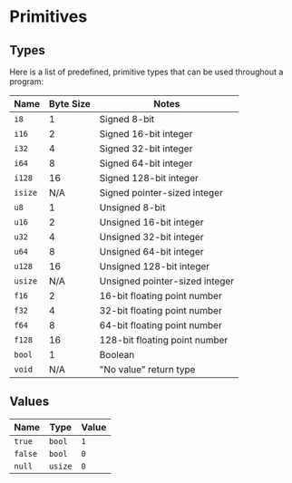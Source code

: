 # Primitives

## Types

Here is a list of predefined, primitive types that can be used throughout a program:

| Name | Byte Size | Notes
|-----|-----|-----
| `i8` | 1 | Signed 8-bit
| `i16` | 2 | Signed 16-bit integer
| `i32` | 4 | Signed 32-bit integer
| `i64` | 8 | Signed 64-bit integer
| `i128` | 16 | Signed 128-bit integer
| `isize` | N/A | Signed pointer-sized integer
| `u8` | 1 | Unsigned 8-bit
| `u16` | 2 | Unsigned 16-bit integer
| `u32` | 4 | Unsigned 32-bit integer
| `u64` | 8 | Unsigned 64-bit integer
| `u128` | 16 | Unsigned 128-bit integer
| `usize` | N/A | Unsigned pointer-sized integer
| `f16` | 2 | 16-bit floating point number
| `f32` | 4 | 32-bit floating point number
| `f64` | 8 | 64-bit floating point number
| `f128` | 16 | 128-bit floating point number
| `bool` | 1 | Boolean
| `void` | N/A | "No value" return type

## Values

| Name | Type | Value
|-----|-----|-----
| `true` | `bool` | `1`
| `false` | `bool` | `0`
| `null` | `usize` | `0`